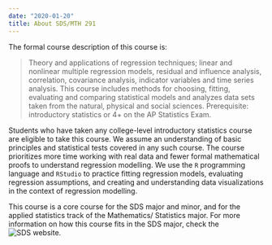 ```yaml
---
date: "2020-01-20"
title: About SDS/MTH 291
---
```


The formal course description of this course is:
> Theory and applications of regression techniques; linear and nonlinear multiple regression models, residual and influence analysis, correlation, covariance analysis, indicator variables and time series analysis. This course includes methods for choosing, fitting, evaluating and comparing statistical models and analyzes data sets taken from the natural, physical and social sciences. Prerequisite: introductory statistics or 4+ on the AP Statistics Exam.

Students who have taken any college-level introductory statistics course are eligible to take this course. We assume an understanding of basic principles and statistical tests covered in any such course. The course prioritizes more time working with real data and fewer formal mathematical proofs to understand regression modelling. We use the `R` programming language and `RStudio` to practice fitting regression models, evaluating regression assumptions, and creating and understanding data visualizations in the context of regression modelling.

This course is a core course for the SDS major and minor, and for the applied statistics track of the Mathematics/ Statistics major. For more information on how this course fits in the SDS major, check the ![SDS website](https://www.smith.edu/academics/statistics).